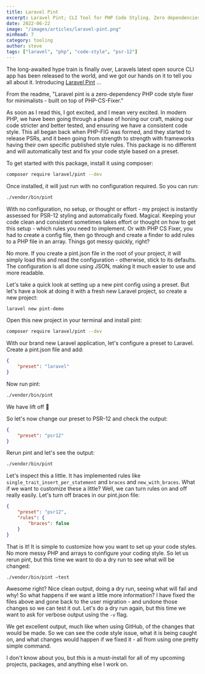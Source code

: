 ```yaml
---
title: Laravel Pint
excerpt: Laravel Pint; CLI Tool for PHP Code Styling. Zero dependencies, PSR-12 compliance, effortless operation.
date: 2022-06-22
image: "/images/articles/laravel-pint.png"
minRead: 7
category: tooling
author: steve
tags: ["laravel", "php", "code-style", "psr-12"]
---
```


The long-awaited hype train is finally over, Laravels latest open source CLI app has been released to the world, and we got our hands on it to tell you all about it. Introducing [Laravel Pint](https://github.com/laravel/pint) ...

From the readme, "Laravel pint is a zero-dependency PHP code style fixer for minimalists - built on top of PHP-CS-Fixer."

As soon as I read this, I got excited, and I mean very excited. In modern PHP, we have been going through a phase of honing our craft, making our code stricter and better tested, and ensuring we have a consistent code style. This all began back when PHP-FIG was formed, and they started to release PSRs, and it been going from strength to strength with frameworks having their own specific published style rules. This package is no different and will automatically test and fix your code style based on a preset.

To get started with this package, install it using composer:

```bash
composer require laravel/pint --dev
```

Once installed, it will just run with no configuration required. So you can run:

```bash
./vendor/bin/pint
```

With no configuration, no setup, or thought or effort - my project is instantly assessed for PSR-12 styling and automatically fixed. Magical. Keeping your code clean and consistent sometimes takes effort or thought on how to get this setup - which rules you need to implement. Or with PHP CS Fixer, you had to create a config file, then go through and create a finder to add rules to a PHP file in an array. Things got messy quickly, right?

No more. If you create a pint.json file in the root of your project, it will simply load this and read the configuration - otherwise, stick to its defaults. The configuration is all done using JSON, making it much easier to use and more readable.

Let's take a quick look at setting up a new pint config using a preset. But let's have a look at doing it with a fresh new Laravel project, so create a new project:

```bash
laravel new pint-demo
```

Open this new project in your terminal and install pint:

```bash
composer require laravel/pint --dev
```

With our brand new Laravel application, let's configure a preset to Laravel. Create a pint.json file and add:

```json
{
	"preset": "laravel"
}
```

Now run pint:

```bash
./vendor/bin/pint
```

We have lift off 🚀

So let's now change our preset to PSR-12 and check the output:

```json
{
	"preset": "psr12"
}
```

Rerun pint and let's see the output:

```bash
./vendor/bin/pint
```

Let's inspect this a little. It has implemented rules like `single_trait_insert_per_statement` and `braces` and `new_with_braces`. What if we want to customize these a little? Well, we can turn rules on and off really easily. Let's turn off braces in our pint.json file:

```json
{
	"preset": "psr12",
  	"rules": {
    	"braces": false
    }
}
```

That is it! It is simple to customize how you want to set up your code styles. No more messy PHP and arrays to configure your coding style. So let us rerun pint, but this time we want to do a dry run to see what will be changed:

```bash
./vendor/bin/pint —test
```

Awesome right? Nice clean output, doing a dry run, seeing what will fail and why! So what happens if we want a little more information? I have fixed the files above and gone back to the user migration - and undone those changes so we can test it out. Let's do a dry run again, but this time we want to ask for verbose output using the `-v` flag.

We get excellent output, much like when using GitHub, of the changes that would be made. So we can see the code style issue, what it is being caught on, and what changes would happen if we fixed it - all from using one pretty simple command.

I don't know about you, but this is a must-install for all of my upcoming projects, packages, and anything else I work on.

